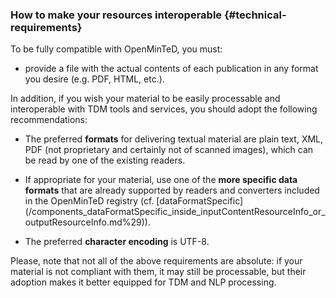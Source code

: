 ### How to make your resources interoperable {#technical-requirements}

To be fully compatible with OpenMinTeD, you must:

* provide a file with the actual contents of each publication in any format you desire \(e.g. PDF, HTML, etc.\).

In addition, if you wish your material to be easily processable and interoperable with TDM tools and services, you should adopt the following recommendations:

* The preferred **formats** for delivering textual material are plain text, XML, PDF \(not proprietary and certainly not of scanned images\), which can be read by one of the existing readers.

* If appropriate for your material, use one of the **more specific data formats** that are already supported by readers and converters included in the OpenMinTeD registry \(cf. [dataFormatSpecific](/components_dataFormatSpecific_inside_inputContentResourceInfo_or_outputResourceInfo.md%29\)\).

* The preferred **character encoding** is UTF-8.

Please, note that not all of the above requirements are absolute: if your material is not compliant with them, it may still be processable, but their adoption makes it better equipped for TDM and NLP processing.

